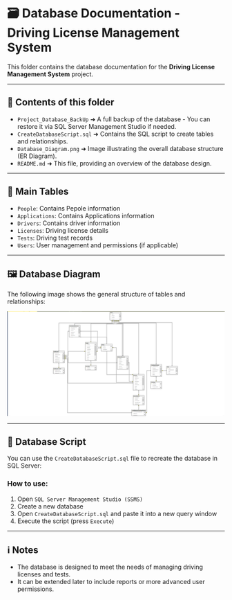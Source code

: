 # 🗃️ Database Documentation - Driving License Management System

This folder contains the database documentation for the **Driving License Management System** project.

---

## 📂 Contents of this folder

- `Project_Database_BackUp` ➜ A full backup of the database - You can restore it via SQL Server Management Studio if needed.
- `CreateDatabaseScript.sql` ➜ Contains the SQL script to create tables and relationships.
- `Database_Diagram.png` ➜ Image illustrating the overall database structure (ER Diagram).
- `README.md` ➜ This file, providing an overview of the database design.

---

## 🧱 Main Tables

- `People`: Contains Pepole information
- `Applications`: Contains Applications information
- `Drivers`: Contains driver information
- `Licenses`: Driving license details
- `Tests`: Driving test records
- `Users`: User management and permissions (if applicable)

---

## 🖼️ Database Diagram

The following image shows the general structure of tables and relationships:

![Database Diagram](Database_Diagram.png)

---

## 📜 Database Script

You can use the `CreateDatabaseScript.sql` file to recreate the database in SQL Server:

### How to use:

1. Open `SQL Server Management Studio (SSMS)`
2. Create a new database
3. Open `CreateDatabaseScript.sql` and paste it into a new query window
4. Execute the script (press `Execute`)

---

## ℹ️ Notes

- The database is designed to meet the needs of managing driving licenses and tests.
- It can be extended later to include reports or more advanced user permissions.
